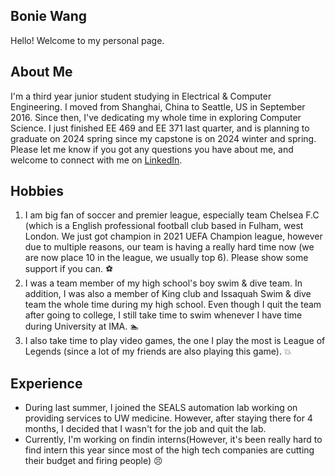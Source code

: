 ## Bonie Wang
Hello! Welcome to my personal page.

## About Me
I'm a third year junior student studying in Electrical & Computer Engineering. I moved from Shanghai, China to Seattle, US in September 2016. Since then, I've dedicating my whole time in exploring Computer Science. I just finished EE 469 and EE 371 last quarter, and is planning to graduate on 2024 spring since my capstone is on 2024 winter and spring. Please let me know if you got any questions you have about me, and welcome to connect with me on [LinkedIn](www.linkedin.com/in/bonie-wang).

## Hobbies
1. I am big fan of soccer and premier league, especially team Chelsea F.C (which is a English professional football club based in Fulham, west London. We just got champion in 2021 UEFA Champion league, however due to multiple reasons, our team is having a really hard time now (we are now place 10 in the league, we usually top 6). Please show some support if you can. :soccer:
2. I was a team member of my high school's boy swim & dive team. In addition, I was also a member of King club and Issaquah Swim & dive team the whole time during my high school. Even though I quit the team after going to college, I still take time to swim whenever I have time during University at IMA. :swimmer:
3. I also take time to play video games, the one I play the most is League of Legends (since a lot of my friends are also playing this game). :collision:

## Experience
- During last summer, I joined the SEALS automation lab working on providing services to UW medicine. However, after staying there for 4 months, I decided that I wasn't for the job and quit the lab.
- Currently, I'm working on findin interns(However, it's been really hard to find intern this year since most of the high tech companies are cutting their budget and firing people) :persevere: 

